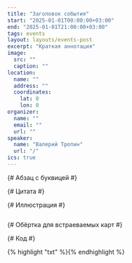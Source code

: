 ```yaml
---
title: "Заголовок события"
start: "2025-01-01T00:00:00+03:00"
end: "2025-01-01T21:00:00+03:00"
tags: events
layout: layouts/events-post
excerpt: "Краткая аннотация"
image:
  src: ""
  caption: ""
location:
  name: ""
  address: ""
  coordinates:
    lat: 0
    lon: 0
organizer:
  name: ""
  email: ""
  url: ""
speaker:
  name: "Валерий Тропин"
  url: "/"
ics: true
---
```


{# Абзац с буквицей #}

<p class="drop-cap"></p>

{# Цитата #}

<figure class="quote">
  <blockquote></blockquote>
  <figcaption class="quote-caption"></figcaption>
</figure>

{# Иллюстрация #}

<figure>
  <img src="" alt="">
  <figcaption></figcaption>
</figure>

{# Обёртка для встраеваемых карт #}

<div class="map-frame"></div>

{# Код #}

<div class="code-frame">
  {% highlight "txt" %}{% endhighlight %}
</div>
